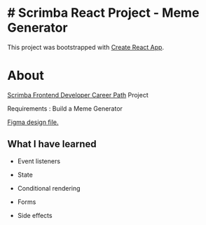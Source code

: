 # # Scrimba React Project - Meme Generator

This project was bootstrapped with [Create React App](https://github.com/facebook/create-react-app).


# About

[Scrimba Frontend Developer Career Path](https://scrimba.com/learn/frontendReact) Project 

Requirements : Build a Meme Generator

[Figma design file.](https://www.figma.com/file/MoLwFPHNHJVrzdFurxHzNV/Meme-Generator?node-id=0%3A1)

## What I have learned

* Event listeners

* State

* Conditional rendering

* Forms

* Side effects